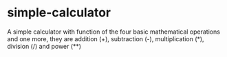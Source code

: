 # simple-calculator
A simple calculator with function of the four basic mathematical operations and one more, they are addition (+), subtraction (-), multiplication (*), division (/) and power (**)
